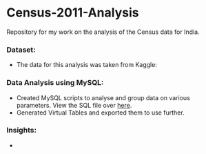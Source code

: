 # Census-2011-Analysis
Repository for my work on the analysis of the Census data for India.<br>
### Dataset: 
- The data for this analysis was taken from Kaggle: 
### Data Analysis using MySQL:
- Created MySQL scripts to analyse and group data on various parameters. View the SQL file over [here](https://github.com/AnityaGan9urde/Covid-19-Analysis/blob/main/Project_India.sql).
- Generated Virtual Tables and exported them to use further.
### Insights:
- 

